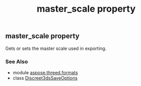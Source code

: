 ﻿---
title: master_scale property
second_title: Aspose.3D for Python via .NET API References
description: 
type: docs
weight: 160
url: /python-net/aspose.threed.formats/discreet3dssaveoptions/master_scale/
is_root: false
---

## master_scale property


Gets or sets the master scale used in exporting.

### See Also
* module [aspose.threed.formats](../../)
* class [Discreet3dsSaveOptions](/3d/python-net/aspose.threed.formats/discreet3dssaveoptions)
